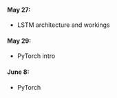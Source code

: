 #### May 27:
- LSTM architecture and workings

#### May 29:
- PyTorch intro

#### June 8:
- PyTorch
